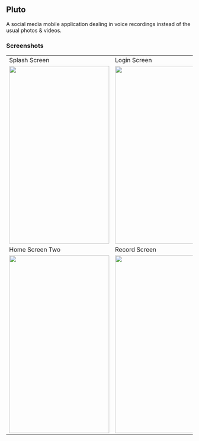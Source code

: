 ## Pluto

A social media mobile application dealing in voice recordings instead of the usual photos & videos.

### Screenshots

<table>
  <tr>
     <td>Splash Screen</td>
     <td>Login Screen</td>
     <td>Home Screen One</td>
  </tr>
  <tr>
    <td><img src="https://github.com/liltrendi/Pluto/raw/master/assets/readme/splash.png" width=270 height=480/></td>
    <td><img src="https://github.com/liltrendi/Pluto/raw/master/assets/readme/login.png" width=270 height=480/></td>
    <td><img src="https://github.com/liltrendi/Pluto/raw/master/assets/readme/home1.png" width=270 height=480/></td>
  </tr>
  <tr>
     <td>Home Screen Two</td>
     <td>Record Screen</td>
     <td>Profile Screen</td>
  </tr>
  <tr>
    <td><img src="https://github.com/liltrendi/Pluto/raw/master/assets/readme/home2.png" width=270 height=480/></td>
    <td><img src="https://github.com/liltrendi/Pluto/raw/master/assets/readme/record.png" width=270 height=480/></td>
    <td><img src="https://github.com/liltrendi/Pluto/raw/master/assets/readme/profile.png" width=270 height=480/></td>
  </tr>
 </table>